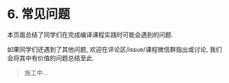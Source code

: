 # 6. 常见问题

本页面总结了同学们在完成编译课程实践时可能会遇到的问题.

如果同学们还遇到了其他问题, 欢迎在评论区/issue/课程微信群指出或讨论, 我们会将其中有价值的问题总结至此.

> 施工中...
